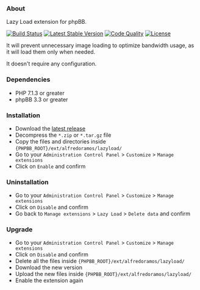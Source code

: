 ### About

Lazy Load extension for phpBB.

[![Build Status](https://img.shields.io/github/workflow/status/AlfredoRamos/phpbb-ext-lazy-load/GitHub%20Actions%20CI?style=flat-square)](https://github.com/AlfredoRamos/phpbb-ext-lazy-load/actions)
[![Latest Stable Version](https://img.shields.io/github/tag/AlfredoRamos/phpbb-ext-lazy-load.svg?style=flat-square&label=stable)](https://github.com/AlfredoRamos/phpbb-ext-lazy-load/releases)
[![Code Quality](https://img.shields.io/codacy/grade/eb4c8decef96487fbbed8dd598ec5b71.svg?style=flat-square)](https://app.codacy.com/gh/AlfredoRamos/phpbb-ext-lazy-load/dashboard)
[![License](https://img.shields.io/github/license/AlfredoRamos/phpbb-ext-lazy-load.svg?style=flat-square)](https://raw.githubusercontent.com/AlfredoRamos/phpbb-ext-lazy-load/master/license.txt)

It will prevent unnecessary image loading to optimize bandwidth usage, as it will load them only when needed.

It doesn't require any configuration.

### Dependencies

- PHP 7.1.3 or greater
- phpBB 3.3 or greater

### Installation

- Download the [latest release](https://github.com/AlfredoRamos/phpbb-ext-lazy-load/releases)
- Decompress the `*.zip` or `*.tar.gz` file
- Copy the files and directories inside `{PHPBB_ROOT}/ext/alfredoramos/lazyload/`
- Go to your `Administration Control Panel` > `Customize` > `Manage extensions`
- Click on `Enable` and confirm

### Uninstallation

- Go to your `Administration Control Panel` > `Customize` > `Manage extensions`
- Click on `Disable` and confirm
- Go back to `Manage extensions` > `Lazy Load` > `Delete data` and confirm

### Upgrade

- Go to your `Administration Control Panel` > `Customize` > `Manage extensions`
- Click on `Disable` and confirm
- Delete all the files inside `{PHPBB_ROOT}/ext/alfredoramos/lazyload/`
- Download the new version
- Upload the new files inside `{PHPBB_ROOT}/ext/alfredoramos/lazyload/`
- Enable the extension again
